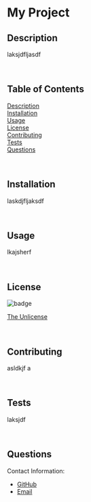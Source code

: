 # My Project
## Description
laksjdfljasdf

<br/>

## Table of Contents
[Description](#description) <br/>
[Installation](#installation) <br/>
[Usage](#usage) <br/>
[License](#license) <br/>
[Contributing](#contributing) <br/>
[Tests](#tests) <br/>
[Questions](#questions) <br/>

<br/>

## Installation
laskdjfljaksdf

<br/>

## Usage
lkajsherf

<br/>

## License

![badge](https://img.shields.io/badge/license-The%20Unlicense-brightgreen)

[The Unlicense](https://choosealicense.com/licenses/unlicense/)

<br/>


## Contributing
asldkjf a

<br/>

## Tests
laksjdf 

<br/>

## Questions
Contact Information:
* [GitHub](https://github.com/rmoscoe)
* [Email](mailto:ryanmoscoe@gmail.com)
